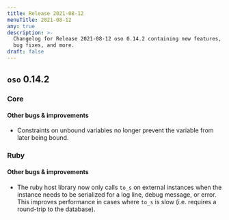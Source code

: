 ```yaml
---
title: Release 2021-08-12
menuTitle: 2021-08-12
any: true
description: >-
  Changelog for Release 2021-08-12 oso 0.14.2 containing new features,
  bug fixes, and more.
draft: false
---
```


## `oso` 0.14.2

### Core

#### Other bugs & improvements

- Constraints on unbound variables no longer prevent the variable from
  later being bound.

### Ruby

#### Other bugs & improvements

- The ruby host library now only calls `to_s` on external instances when the
  instance needs to be serialized for a log line, debug message, or error. This
  improves performance in cases where `to_s` is slow (i.e. requires a round-trip
  to the database).
